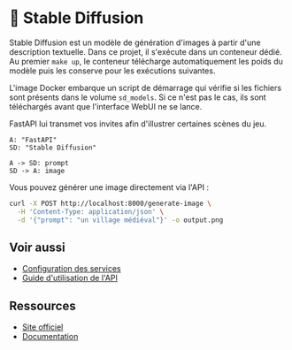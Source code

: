 # 🎨 Stable Diffusion

Stable Diffusion est un modèle de génération d'images à partir d'une description textuelle.
Dans ce projet, il s'exécute dans un conteneur dédié.
Au premier `make up`, le conteneur télécharge automatiquement les poids du
modèle puis les conserve pour les exécutions suivantes.

L'image Docker embarque un script de démarrage qui vérifie si les fichiers sont
présents dans le volume `sd_models`. Si ce n'est pas le cas, ils sont
téléchargés avant que l'interface WebUI ne se lance.

FastAPI lui transmet vos invites afin d'illustrer certaines scènes du jeu.

```d2
A: "FastAPI"
SD: "Stable Diffusion"

A -> SD: prompt
SD -> A: image
```

Vous pouvez générer une image directement via l'API :
```bash
curl -X POST http://localhost:8000/generate-image \
  -H 'Content-Type: application/json' \
  -d '{"prompt": "un village médiéval"}' -o output.png
```

## Voir aussi

- [Configuration des services](../reference/docker-compose-yml.md)
- [Guide d'utilisation de l'API](../guides/utiliser-api.md)

## Ressources
- [Site officiel](https://stability.ai/)
- [Documentation](https://github.com/Stability-AI/stablediffusion)
